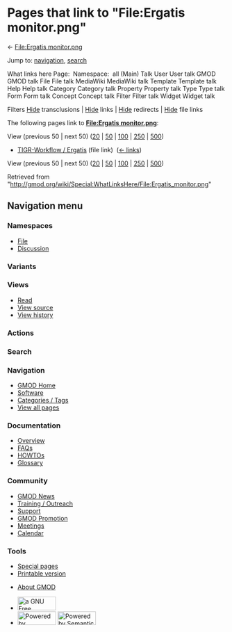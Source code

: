 <div id="mw-page-base" class="noprint">

</div>

<div id="mw-head-base" class="noprint">

</div>

<div id="content" class="mw-body" role="main">

<span id="top"></span>

<div id="mw-js-message" style="display:none;">

</div>



# <span dir="auto">Pages that link to "File:Ergatis monitor.png"</span>

<div id="bodyContent">

<div id="contentSub">

← [File:Ergatis
monitor.png](/wiki/File:Ergatis_monitor.png "File:Ergatis monitor.png")

</div>

<div id="jump-to-nav" class="mw-jump">

Jump to: [navigation](#mw-navigation), [search](#p-search)

</div>

<div id="mw-content-text">

What links here Page:  Namespace:  all (Main) Talk User User talk GMOD
GMOD talk File File talk MediaWiki MediaWiki talk Template Template talk
Help Help talk Category Category talk Property Property talk Type Type
talk Form Form talk Concept Concept talk Filter Filter talk Widget
Widget talk

Filters
[Hide](/mediawiki/index.php?title=Special:WhatLinksHere/File:Ergatis_monitor.png&hidetrans=1 "Special:WhatLinksHere/File:Ergatis monitor.png")
transclusions \|
[Hide](/mediawiki/index.php?title=Special:WhatLinksHere/File:Ergatis_monitor.png&hidelinks=1 "Special:WhatLinksHere/File:Ergatis monitor.png")
links \|
[Hide](/mediawiki/index.php?title=Special:WhatLinksHere/File:Ergatis_monitor.png&hideredirs=1 "Special:WhatLinksHere/File:Ergatis monitor.png")
redirects \|
[Hide](/mediawiki/index.php?title=Special:WhatLinksHere/File:Ergatis_monitor.png&hideimages=1 "Special:WhatLinksHere/File:Ergatis monitor.png")
file links

The following pages link to **[File:Ergatis
monitor.png](/wiki/File:Ergatis_monitor.png "File:Ergatis monitor.png")**:

View (previous 50 \| next 50)
([20](/mediawiki/index.php?title=Special:WhatLinksHere/File:Ergatis_monitor.png&limit=20 "Special:WhatLinksHere/File:Ergatis monitor.png")
\|
[50](/mediawiki/index.php?title=Special:WhatLinksHere/File:Ergatis_monitor.png&limit=50 "Special:WhatLinksHere/File:Ergatis monitor.png")
\|
[100](/mediawiki/index.php?title=Special:WhatLinksHere/File:Ergatis_monitor.png&limit=100 "Special:WhatLinksHere/File:Ergatis monitor.png")
\|
[250](/mediawiki/index.php?title=Special:WhatLinksHere/File:Ergatis_monitor.png&limit=250 "Special:WhatLinksHere/File:Ergatis monitor.png")
\|
[500](/mediawiki/index.php?title=Special:WhatLinksHere/File:Ergatis_monitor.png&limit=500 "Special:WhatLinksHere/File:Ergatis monitor.png"))

- [TIGR-Workflow /
  Ergatis](/wiki/TIGR-Workflow_/_Ergatis "TIGR-Workflow / Ergatis")
  (file link) ‎ <span class="mw-whatlinkshere-tools">([←
  links](/mediawiki/index.php?title=Special:WhatLinksHere&target=TIGR-Workflow+%2F+Ergatis "Special:WhatLinksHere"))</span>

View (previous 50 \| next 50)
([20](/mediawiki/index.php?title=Special:WhatLinksHere/File:Ergatis_monitor.png&limit=20 "Special:WhatLinksHere/File:Ergatis monitor.png")
\|
[50](/mediawiki/index.php?title=Special:WhatLinksHere/File:Ergatis_monitor.png&limit=50 "Special:WhatLinksHere/File:Ergatis monitor.png")
\|
[100](/mediawiki/index.php?title=Special:WhatLinksHere/File:Ergatis_monitor.png&limit=100 "Special:WhatLinksHere/File:Ergatis monitor.png")
\|
[250](/mediawiki/index.php?title=Special:WhatLinksHere/File:Ergatis_monitor.png&limit=250 "Special:WhatLinksHere/File:Ergatis monitor.png")
\|
[500](/mediawiki/index.php?title=Special:WhatLinksHere/File:Ergatis_monitor.png&limit=500 "Special:WhatLinksHere/File:Ergatis monitor.png"))

</div>

<div class="printfooter">

Retrieved from
"<http://gmod.org/wiki/Special:WhatLinksHere/File:Ergatis_monitor.png>"

</div>

<div id="catlinks" class="catlinks catlinks-allhidden">

</div>

<div class="visualClear">

</div>

</div>

</div>

<div id="mw-navigation">

## Navigation menu

<div id="mw-head">



<div id="left-navigation">

<div id="p-namespaces" class="vectorTabs" role="navigation"
aria-labelledby="p-namespaces-label">

### Namespaces

- <span id="ca-nstab-image"><a href="/wiki/File:Ergatis_monitor.png" accesskey="c"
  title="View the file page [c]">File</a></span>
- <span id="ca-talk"><a
  href="/mediawiki/index.php?title=File_talk:Ergatis_monitor.png&amp;action=edit&amp;redlink=1"
  accesskey="t"
  title="Discussion about the content page [t]">Discussion</a></span>

</div>

<div id="p-variants" class="vectorMenu emptyPortlet" role="navigation"
aria-labelledby="p-variants-label">

### 

### Variants[](#)

<div class="menu">

</div>

</div>

</div>

<div id="right-navigation">

<div id="p-views" class="vectorTabs" role="navigation"
aria-labelledby="p-views-label">

### Views

- <span id="ca-view">[Read](/wiki/File:Ergatis_monitor.png)</span>
- <span id="ca-viewsource"><a
  href="/mediawiki/index.php?title=File:Ergatis_monitor.png&amp;action=edit"
  accesskey="e" title="This page is protected.
  You can view its source [e]">View source</a></span>
- <span id="ca-history"><a
  href="/mediawiki/index.php?title=File:Ergatis_monitor.png&amp;action=history"
  accesskey="h" title="Past revisions of this page [h]">View history</a></span>

</div>

<div id="p-cactions" class="vectorMenu emptyPortlet" role="navigation"
aria-labelledby="p-cactions-label">

### Actions[](#)

<div class="menu">

</div>

</div>

<div id="p-search" role="search">

### Search

<div id="simpleSearch">

</div>

</div>

</div>

</div>

<div id="mw-panel">

<div id="p-logo" role="banner">

<a href="/wiki/Main_Page"
style="background-image: url(http://gmod.org/images/GMOD-cogs.png);"
title="Visit the main page"></a>

</div>

<div id="p-Navigation" class="portal" role="navigation"
aria-labelledby="p-Navigation-label">

### Navigation

<div class="body">

- <span id="n-GMOD-Home">[GMOD Home](/wiki/Main_Page)</span>
- <span id="n-Software">[Software](/wiki/GMOD_Components)</span>
- <span id="n-Categories-.2F-Tags">[Categories /
  Tags](/wiki/Categories)</span>
- <span id="n-View-all-pages">[View all
  pages](/wiki/Special:AllPages)</span>

</div>

</div>

<div id="p-Documentation" class="portal" role="navigation"
aria-labelledby="p-Documentation-label">

### Documentation

<div class="body">

- <span id="n-Overview">[Overview](/wiki/Overview)</span>
- <span id="n-FAQs">[FAQs](/wiki/Category:FAQ)</span>
- <span id="n-HOWTOs">[HOWTOs](/wiki/Category:HOWTO)</span>
- <span id="n-Glossary">[Glossary](/wiki/Glossary)</span>

</div>

</div>

<div id="p-Community" class="portal" role="navigation"
aria-labelledby="p-Community-label">

### Community

<div class="body">

- <span id="n-GMOD-News">[GMOD News](/wiki/GMOD_News)</span>
- <span id="n-Training-.2F-Outreach">[Training /
  Outreach](/wiki/Training_and_Outreach)</span>
- <span id="n-Support">[Support](/wiki/Support)</span>
- <span id="n-GMOD-Promotion">[GMOD
  Promotion](/wiki/GMOD_Promotion)</span>
- <span id="n-Meetings">[Meetings](/wiki/Meetings)</span>
- <span id="n-Calendar">[Calendar](/wiki/Calendar)</span>

</div>

</div>

<div id="p-tb" class="portal" role="navigation"
aria-labelledby="p-tb-label">

### Tools

<div class="body">

- <span id="t-specialpages"><a href="/wiki/Special:SpecialPages" accesskey="q"
  title="A list of all special pages [q]">Special pages</a></span>
- <span id="t-print"><a
  href="/mediawiki/index.php?title=Special:WhatLinksHere/File:Ergatis_monitor.png&amp;printable=yes"
  rel="alternate" accesskey="p"
  title="Printable version of this page [p]">Printable version</a></span>

</div>

</div>

</div>

</div>

<div id="footer" role="contentinfo">

- <span id="footer-places-about">[About
  GMOD](/wiki/GMOD:About "GMOD:About")</span>

<!-- -->

- <span id="footer-copyrightico">[<img src="http://www.gnu.org/graphics/gfdl-logo-small.png" width="88"
  height="31" alt="a GNU Free Documentation License" />](http://www.gnu.org/licenses/fdl-1.3.html)</span>
- <span id="footer-poweredbyico">[<img src="/mediawiki/skins/common/images/poweredby_mediawiki_88x31.png"
  width="88" height="31" alt="Powered by MediaWiki" />](//www.mediawiki.org/)
  [<img
  src="/mediawiki/extensions/SemanticMediaWiki/includes/../resources/images/smw_button.png"
  width="88" height="31" alt="Powered by Semantic MediaWiki" />](https://www.semantic-mediawiki.org/wiki/Semantic_MediaWiki)</span>

<div style="clear:both">

</div>

</div>
